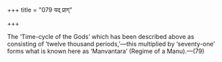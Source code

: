 +++
title = "079 यद् प्राग्"

+++

The ‘Time-cycle of the Gods’ which has been described above as consisting of ‘twelve thousand periods,’—this multiplied by ‘seventy-one’ forms what is known here as ‘Manvantara’ (Regime of a Manu).—(79)
